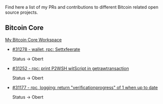 Find here a list of my PRs and contributions to different Bitcoin related open source projects.

## Bitcoin Core

[My Bitcoin Core Workspace](https://github.com/polespinasa/bitcoin)

- [#31278 - wallet, rpc: Settxfeerate](https://github.com/bitcoin/bitcoin/pull/31278)

	Status &rarr; Obert

- [#31252 - rpc: print P2WSH witScript in getrawtransaction](https://github.com/bitcoin/bitcoin/pull/31252)

	Status &rarr; Obert


- [#31177 - rpc, logging: return "verificationprogress" of 1 when up to date](https://github.com/bitcoin/bitcoin/pull/31177)

	Status &rarr; Obert